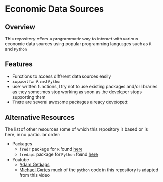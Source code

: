# Economic Data Sources

## Overview

This repository offers a programmatic way to interact with various economic data sources using popular programming languages such as `R` and `Python`

## Features

- Functions to access different data sources easily
- support for `R` and `Python`
- user written functions, I try not to use existing packages and/or libraries as they sometimes stop working as soon as the developer stops supporting them
- There are several awesome packages already developed:

## Alternative Resources

The list of other resources some of which this repository is based on is here, in no particular order:

- Packages
  - `fredr` package for `R` found [here](https://cran.r-project.org/web/packages/fredr/vignettes/fredr.html)
  - `fredapi` package for `Python` found [here](https://pypi.org/project/fredapi/)
- Youtube
  - [Adam Getbags](https://youtu.be/M_jswxN3iwI?si=RTXUkcywrLjxFD8P)
  - [Michael Cortes](https://youtu.be/RW-Y1Sqvj6g?si=AX-yan8zYV01WzNu) much of the `python` code in this repository is adapted from this video
